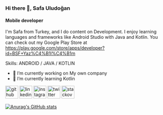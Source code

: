### Hi there 👋, Safa Uludoğan
#### Mobile developer
I'm Safa from Turkey, and I do content on Development. I enjoy learning languages and frameworks like Android Studio with Java and Kotlin. You can check out my Google Play Store at https://play.google.com/store/apps/developer?id=BSF+Yaz%C4%B1l%C4%B1m

Skills: ANDROID / JAVA / KOTLIN

- 🔭 I’m currently working on My own company 
- 🌱 I’m currently learning Kotlin 

[<img src='https://cdn.jsdelivr.net/npm/simple-icons@3.0.1/icons/github.svg' alt='github' height='40'>](https://github.com/safauludogan)  [<img src='https://cdn.jsdelivr.net/npm/simple-icons@3.0.1/icons/linkedin.svg' alt='linkedin' height='40'>](https://www.linkedin.com/in/safa-uludoğan-b06b6b116/)  [<img src='https://cdn.jsdelivr.net/npm/simple-icons@3.0.1/icons/instagram.svg' alt='instagram' height='40'>](https://www.instagram.com/safauludogan/)  [<img src='https://cdn.jsdelivr.net/npm/simple-icons@3.0.1/icons/twitter.svg' alt='twitter' height='40'>](https://twitter.com/suludogan1)  [<img src='https://cdn.jsdelivr.net/npm/simple-icons@3.0.1/icons/stackoverflow.svg' alt='stackoverflow' height='40'>](https://stackoverflow.com/users/13669147)  

[![Anurag's GitHub stats](https://github-readme-stats.vercel.app/api?username=safauludogan)](https://github.com/anuraghazra/github-readme-stats)
